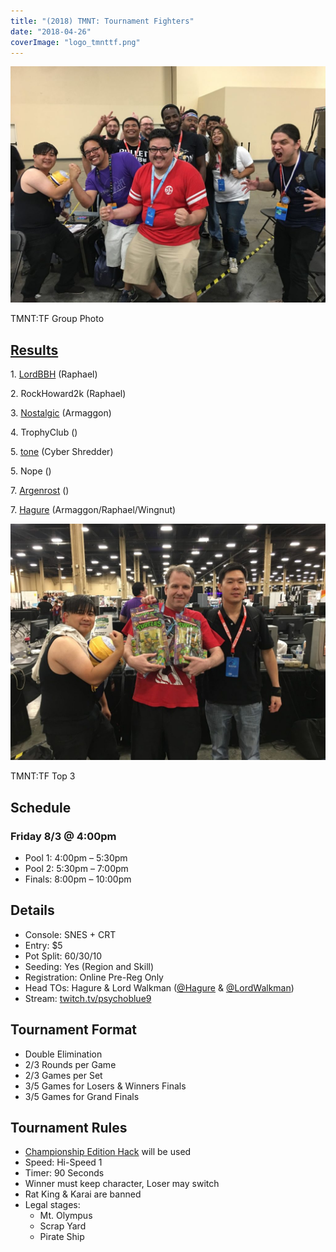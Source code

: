 ```yaml
---
title: "(2018) TMNT: Tournament Fighters"
date: "2018-04-26"
coverImage: "logo_tmnttf.png"
---
```


![TMNT:TF Group Photo](/uploads/tmnt-group-1024x768.jpg) 

TMNT:TF Group Photo

## [Results](https://smash.gg/tournament/animevo-2018/events/tmnt-tournament-fighters/overview)

1\. [LordBBH](https://twitter.com/LordBBH) (Raphael) 

2\. RockHoward2k (Raphael)

3\. [Nostalgic](https://twitter.com/nostalgic_91) (Armaggon)

4\. TrophyClub ()

5\. [tone](https://twitter.com/tone765) (Cyber Shredder)

5\. Nope ()

7\. [Argenrost](https://twitter.com/Argenrost) ()

7\. [Hagure](https://twitter.com/hagure) (Armaggon/Raphael/Wingnut)

![TMNT:TF Top 3](/uploads/tmnt-top-3-1024x768.jpg)

TMNT:TF Top 3

## Schedule

### Friday 8/3 @ 4:00pm

- Pool 1: 4:00pm – 5:30pm
- Pool 2: 5:30pm – 7:00pm
- Finals: 8:00pm – 10:00pm

## Details

- Console: SNES + CRT
- Entry: $5
- Pot Split: 60/30/10
- Seeding: Yes (Region and Skill)
- Registration: Online Pre-Reg Only
- Head TOs: Hagure & Lord Walkman ([@Hagure](https://twitter.com/Hagure) & [@LordWalkman](https://twitter.com/LordWalkman))
- Stream: [twitch.tv/psychoblue9](http://twitch.tv/psychoblue9)

## Tournament Format

- Double Elimination
- 2/3 Rounds per Game
- 2/3 Games per Set
- 3/5 Games for Losers & Winners Finals
- 3/5 Games for Grand Finals

## Tournament Rules

- [Championship Edition Hack](https://discordapp.com/invite/9vd8uTp) will be used
- Speed: Hi-Speed 1
- Timer: 90 Seconds
- Winner must keep character, Loser may switch
- Rat King & Karai are banned
- Legal stages:
    - Mt. Olympus
    - Scrap Yard
    - Pirate Ship
